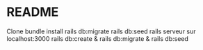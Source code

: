 # README

Clone
bundle install
rails db:migrate
rails db:seed
rails serveur sur localhost:3000
rails db:create & rails db:migrate & rails db:seed
